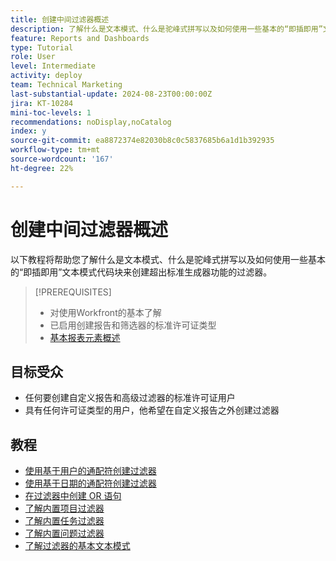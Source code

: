 ```yaml
---
title: 创建中间过滤器概述
description: 了解什么是文本模式、什么是驼峰式拼写以及如何使用一些基本的“即插即用”文本模式代码块创建超出标准生成器功能的过滤器。
feature: Reports and Dashboards
type: Tutorial
role: User
level: Intermediate
activity: deploy
team: Technical Marketing
last-substantial-update: 2024-08-23T00:00:00Z
jira: KT-10284
mini-toc-levels: 1
recommendations: noDisplay,noCatalog
index: y
source-git-commit: ea8872374e82030b8c0c5837685b6a1d1b392935
workflow-type: tm+mt
source-wordcount: '167'
ht-degree: 22%

---
```



# 创建中间过滤器概述

以下教程将帮助您了解什么是文本模式、什么是驼峰式拼写以及如何使用一些基本的“即插即用”文本模式代码块来创建超出标准生成器功能的过滤器。

>[!PREREQUISITES]
>
>* 对使用Workfront的基本了解
>* 已启用创建报告和筛选器的标准许可证类型
>* [基本报表元素概述](https://experienceleague.adobe.com/?recommended=Workfront-U-1-2022.1.reporting)

## 目标受众

* 任何要创建自定义报告和高级过滤器的标准许可证用户
* 具有任何许可证类型的用户，他希望在自定义报告之外创建过滤器


## 教程

* [使用基于用户的通配符创建过滤器](/help/reporting/intermediate-reporting/create-filters-with-user-based-wildcards.md)
* [使用基于日期的通配符创建过滤器](/help/reporting/intermediate-reporting/create-filters-with-date-based-wildcards.md)
* [在过滤器中创建 OR 语句](/help/reporting/intermediate-reporting/or-statements-in-filters.md)
* [了解内置项目过滤器](/help/reporting/intermediate-reporting/open-built-in-project-filters.md)
* [了解内置任务过滤器](/help/reporting/intermediate-reporting/open-built-in-task-filters.md)
* [了解内置问题过滤器](/help/reporting/intermediate-reporting/open-built-in-issue-filters.md)
* [了解过滤器的基本文本模式](/help/reporting/intermediate-reporting/basic-text-mode-for-filters.md)

